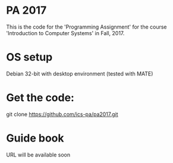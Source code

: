 # PA 2017

This is the code for the 'Programming Assignment' for the course 'Introduction to Computer Systems' in Fall, 2017.

# OS setup

Debian 32-bit with desktop environment (tested with MATE)

# Get the code:

git clone https://github.com/ics-pa/pa2017.git

# Guide book

URL will be available soon
